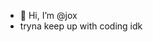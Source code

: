 - 👋 Hi, I’m @jox
- tryna keep up with coding idk



<!---
joxmode/joxmode is a ✨ special ✨ repository because its `README.md` (this file) appears on your GitHub profile.
You can click the Preview link to take a look at your changes.
--->
